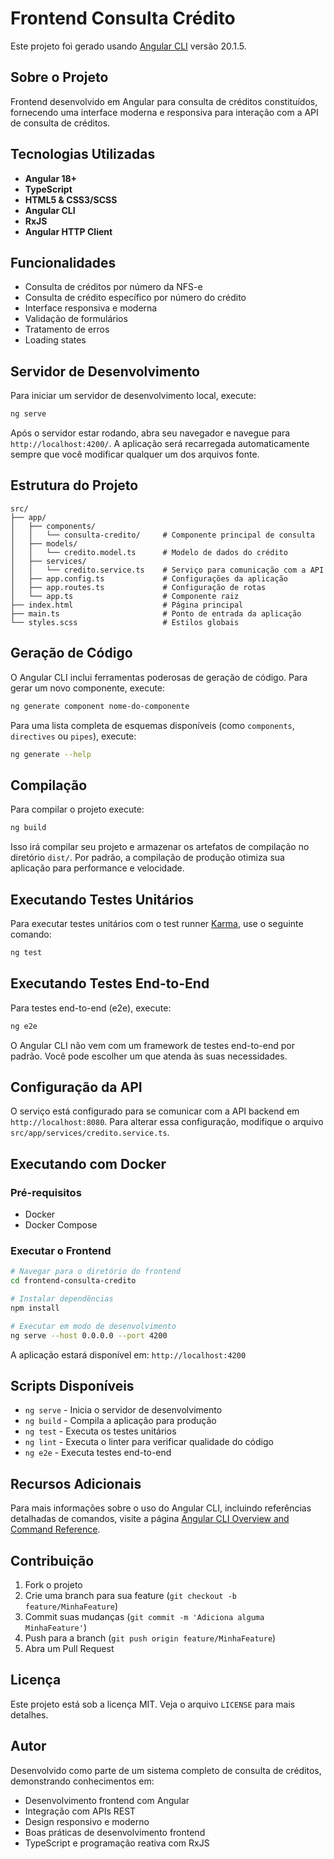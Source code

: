 # Frontend Consulta Crédito

Este projeto foi gerado usando [Angular CLI](https://github.com/angular/angular-cli) versão 20.1.5.

## Sobre o Projeto

Frontend desenvolvido em Angular para consulta de créditos constituídos, fornecendo uma interface moderna e responsiva para interação com a API de consulta de créditos.

## Tecnologias Utilizadas

- **Angular 18+**
- **TypeScript**
- **HTML5 & CSS3/SCSS**
- **Angular CLI**
- **RxJS**
- **Angular HTTP Client**

## Funcionalidades

- Consulta de créditos por número da NFS-e
- Consulta de crédito específico por número do crédito
- Interface responsiva e moderna
- Validação de formulários
- Tratamento de erros
- Loading states

## Servidor de Desenvolvimento

Para iniciar um servidor de desenvolvimento local, execute:

```bash
ng serve
```

Após o servidor estar rodando, abra seu navegador e navegue para `http://localhost:4200/`. A aplicação será recarregada automaticamente sempre que você modificar qualquer um dos arquivos fonte.

## Estrutura do Projeto

```
src/
├── app/
│   ├── components/
│   │   └── consulta-credito/     # Componente principal de consulta
│   ├── models/
│   │   └── credito.model.ts      # Modelo de dados do crédito
│   ├── services/
│   │   └── credito.service.ts    # Serviço para comunicação com a API
│   ├── app.config.ts             # Configurações da aplicação
│   ├── app.routes.ts             # Configuração de rotas
│   └── app.ts                    # Componente raiz
├── index.html                    # Página principal
├── main.ts                       # Ponto de entrada da aplicação
└── styles.scss                   # Estilos globais
```

## Geração de Código

O Angular CLI inclui ferramentas poderosas de geração de código. Para gerar um novo componente, execute:

```bash
ng generate component nome-do-componente
```

Para uma lista completa de esquemas disponíveis (como `components`, `directives` ou `pipes`), execute:

```bash
ng generate --help
```

## Compilação

Para compilar o projeto execute:

```bash
ng build
```

Isso irá compilar seu projeto e armazenar os artefatos de compilação no diretório `dist/`. Por padrão, a compilação de produção otimiza sua aplicação para performance e velocidade.

## Executando Testes Unitários

Para executar testes unitários com o test runner [Karma](https://karma-runner.github.io), use o seguinte comando:

```bash
ng test
```

## Executando Testes End-to-End

Para testes end-to-end (e2e), execute:

```bash
ng e2e
```

O Angular CLI não vem com um framework de testes end-to-end por padrão. Você pode escolher um que atenda às suas necessidades.

## Configuração da API

O serviço está configurado para se comunicar com a API backend em `http://localhost:8080`. Para alterar essa configuração, modifique o arquivo `src/app/services/credito.service.ts`.

## Executando com Docker

### Pré-requisitos
- Docker
- Docker Compose

### Executar o Frontend
```bash
# Navegar para o diretório do frontend
cd frontend-consulta-credito

# Instalar dependências
npm install

# Executar em modo de desenvolvimento
ng serve --host 0.0.0.0 --port 4200
```

A aplicação estará disponível em: `http://localhost:4200`

## Scripts Disponíveis

- `ng serve` - Inicia o servidor de desenvolvimento
- `ng build` - Compila a aplicação para produção
- `ng test` - Executa os testes unitários
- `ng lint` - Executa o linter para verificar qualidade do código
- `ng e2e` - Executa testes end-to-end

## Recursos Adicionais

Para mais informações sobre o uso do Angular CLI, incluindo referências detalhadas de comandos, visite a página [Angular CLI Overview and Command Reference](https://angular.dev/tools/cli).

## Contribuição

1. Fork o projeto
2. Crie uma branch para sua feature (`git checkout -b feature/MinhaFeature`)
3. Commit suas mudanças (`git commit -m 'Adiciona alguma MinhaFeature'`)
4. Push para a branch (`git push origin feature/MinhaFeature`)
5. Abra um Pull Request

## Licença

Este projeto está sob a licença MIT. Veja o arquivo `LICENSE` para mais detalhes.

## Autor

Desenvolvido como parte de um sistema completo de consulta de créditos, demonstrando conhecimentos em:
- Desenvolvimento frontend com Angular
- Integração com APIs REST
- Design responsivo e moderno
- Boas práticas de desenvolvimento frontend
- TypeScript e programação reativa com RxJS
